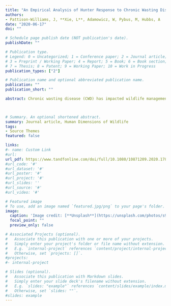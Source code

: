 ```yaml
---
title: "An Empirical Analysis of Hunter Response to Chronic Wasting Disease in Alberta" 
authors:
- Pattison-Williams, J, **Xie, L**, Adamowicz, W, Pybus, M, Hubbs, A
date: "2020-06-17"
doi: ""

# Schedule page publish date (NOT publication's date).
publishDate: ""

# Publication type.
# Legend: 0 = Uncategorized; 1 = Conference paper; 2 = Journal article;
# 3 = Preprint / Working Paper; 4 = Report; 5 = Book; 6 = Book section;
# 7 = Thesis; 8 = Patent; 9 = Working Paper; 10 = Work in Progress
publication_types: ["2"]

# Publication name and optional abbreviated publication name.
publication: ""
publication_short: ""

abstract: Chronic wasting disease (CWD) has impacted wildlife management in Canada. An integral partner in CWD management is the hunting community. This article empirically explored the response of Alberta mule deer hunters to CWD by modeling license application trends in areas where CWD has been positively detected in wild cervids. The relationship between resident draw applications and covariates of CWD prevalence, hunting quotas, draw success rates, licenses, and environmental indicators was examined with a fixed effects (FE) regression model. Results indicated that hunters are continuing to apply to hunt mule deer in areas with CWD and this relationship is not statistically impacted by the increasing prevalence of CWD. This outcome may be because CWD prevalence in Alberta is relatively low (but increasing), which is consistent with the literature indicating that few hunters avoid CWD zones until prevalence increases dramatically. Results also suggest that hunter-based strategies remain effective options for management. 
  


# Summary. An optional shortened abstract.
summary: Journal article, Human Dimensions of Wildlife
tags: 
- Source Themes
featured: false

links:
#- name: Custom Link
#url: 
url_pdf: https://www.tandfonline.com/doi/full/10.1080/10871209.2020.1780351
#url_code: '#'
#url_dataset: '#'
#url_poster: '#'
#url_project: '#'
#url_slides: ''
#url_source: '#'
#url_video: '#'

# Featured image
# To use, add an image named `featured.jpg/png` to your page's folder. 
image:
  caption: 'Image credit: [**Unsplash**](https://unsplash.com/photos/s9CC2SKySJM)'
  focal_point: ""
  preview_only: false

# Associated Projects (optional).
#   Associate this publication with one or more of your projects.
#   Simply enter your project's folder or file name without extension.
#   E.g. `internal-project` references `content/project/internal-project/index.md`.
#   Otherwise, set `projects: []`.
#projects:
#- internal-project

# Slides (optional).
#   Associate this publication with Markdown slides.
#   Simply enter your slide deck's filename without extension.
#   E.g. `slides: "example"` references `content/slides/example/index.md`.
#   Otherwise, set `slides: ""`.
#slides: example
---
```


